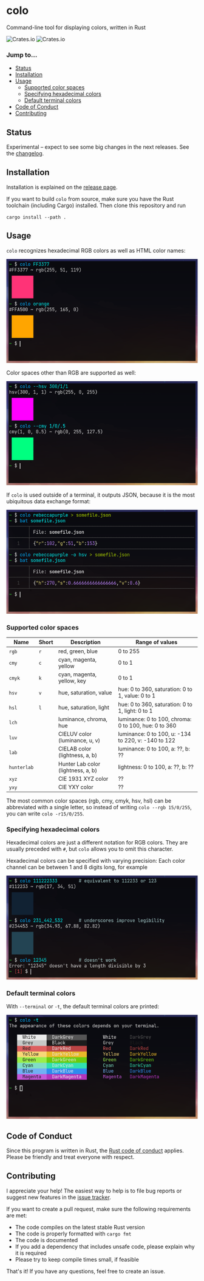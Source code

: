 # colo

Command-line tool for displaying colors, written in Rust

![Crates.io](https://img.shields.io/crates/l/colo) ![Crates.io](https://img.shields.io/crates/v/colo)

### Jump to...

* [Status](#status)
* [Installation](#installation)
* [Usage](#usage)
    * [Supported color spaces](#supported-color-spaces)
    * [Specifying hexadecimal colors](#specifying-hexadecimal-colors)
    * [Default terminal colors](#default-terminal-colors)
* [Code of Conduct](#code-of-conduct)
* [Contributing](#contributing)


## Status

Experimental – expect to see some big changes in the next releases. See the [changelog](./CHANGELOG.md).

## Installation

Installation is explained on the [release page](https://github.com/Aloso/colo/releases).

If you want to build `colo` from source, make sure you have the Rust toolchain (including Cargo) installed. Then clone this repository and run

```fish
cargo install --path .
```

## Usage

`colo` recognizes hexadecimal RGB colors as well as HTML color names:

![usage](docs/colo1.png)

Color spaces other than RGB are supported as well:

![usage with other color spaces](docs/colo2.png)

If `colo` is used outside of a terminal, it outputs JSON, because it is the most ubiquitous data exchange format:

![json usage](docs/colo3.png)

### Supported color spaces

| Name    | Short | Description                        | Range of values |
|---------|-------|------------------------------------|-----------------|
| `rgb`   | `r`   | red, green, blue                   | 0 to 255        |
| `cmy`   | `c`   | cyan, magenta, yellow              | 0 to 1          |
| `cmyk`  | `k`   | cyan, magenta, yellow, key         | 0 to 1          |
| `hsv`   | `v`   | hue, saturation, value             | hue: 0 to 360, saturation: 0 to 1, value: 0 to 1     |
| `hsl`   | `l`   | hue, saturation, light             | hue: 0 to 360, saturation: 0 to 1, light: 0 to 1     |
| `lch`   |       | luminance, chroma, hue             | luminance: 0 to 100, chroma: 0 to 100, hue: 0 to 360 |
| `luv`   |       | CIELUV color (luminance, u, v)     | luminance: 0 to 100, u: -134 to 220, v: -140 to 122  |
| `lab`   |       | CIELAB color (lightness, a, b)     | luminance: 0 to 100, a: ??, b: ??                    |
| `hunterlab` |   | Hunter Lab color (lightness, a, b) | lightness: 0 to 100, a: ??, b: ??                    |
| `xyz`   |       | CIE 1931 XYZ color                 | ??              |
| `yxy`   |       | CIE YXY color                      | ??              |

The most common color spaces (rgb, cmy, cmyk, hsv, hsl) can be abbreviated with a single letter, so instead of writing `colo --rgb 15/0/255`, you can write `colo -r15/0/255`.

### Specifying hexadecimal colors

Hexadecimal colors are just a different notation for RGB colors. They are usually preceded with `#`, but `colo` allows you to omit this character.

Hexadecimal colors can be specified with varying precision: Each color channel can be between 1 and 8 digits long, for example

![hex numbers](docs/colo5.png)

### Default terminal colors

With `--terminal` or `-t`, the default terminal colors are printed:

![terminal usage](docs/colo4.png)

## Code of Conduct

Since this program is written in Rust, the [Rust code of conduct](https://www.rust-lang.org/policies/code-of-conduct) applies. Please be friendly and treat everyone with respect.

## Contributing

I appreciate your help! The easiest way to help is to file bug reports or suggest new features in the [issue tracker](https://github.com/Aloso/colo/issues).

If you want to create a pull request, make sure the following requirements are met:

  * The code compiles on the latest stable Rust version
  * The code is properly formatted with `cargo fmt`
  * The code is documented
  * If you add a dependency that includes unsafe code, please explain why it is required
  * Please try to keep compile times small, if feasible

That's it! If you have any questions, feel free to create an issue.
